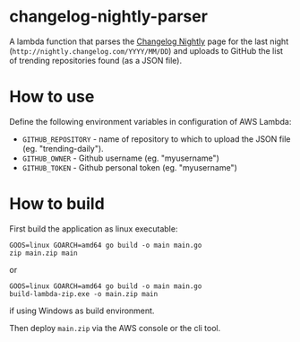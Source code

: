 # changelog-nightly-parser
A lambda function that parses the [Changelog Nightly](http://nightly.changelog.com/) page for the last night (`http://nightly.changelog.com/YYYY/MM/DD`) and uploads to GitHub the list of trending repositories found (as a JSON file).

# How to use
Define the following environment variables in configuration of AWS Lambda:
- `GITHUB_REPOSITORY` - name of repository to which to upload the JSON file (eg. "trending-daily").
- `GITHUB_OWNER` - Github username (eg. "myusername")
- `GITHUB_TOKEN` - Github personal token (eg. "myusername")

# How to build

First build the application as linux executable:

    GOOS=linux GOARCH=amd64 go build -o main main.go
    zip main.zip main

or


    GOOS=linux GOARCH=amd64 go build -o main main.go
    build-lambda-zip.exe -o main.zip main

if using Windows as build environment.

Then deploy `main.zip` via the AWS console or the cli tool.
